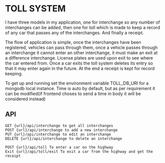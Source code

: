 # TOLL SYSTEM 

I have three models in my application, one for interchange so any number of interchanges can be added, then one for toll which is made to keep a record of any car that passes any of the interchanges. And finally a receipt. 


The flow of application is simple, once the interchanges have been registered, vehicles can pass through them, once a vehicle passes through an interchange it cannot enter an other interchange, it must make an exit at a difference interchange. License plates are used upon exit to see where the car entered from. Once a car exits the toll system deletes its entry so that it may enter again in the future. At the end a receipt is kept for record keeping. 

To get up and running set the environment variable TOLL_DB_URI for a mongodb local instance. Time is auto by default, but as per requirement it can be modified(if frontend choses to send a time in body it will be considered instead)


## API 
    GET {url}/api/interchange to get all interchanges
    POST {url}/api/interchange to add a new interchange
    PUT {url}/api/interchange to edit an interchange
    DELETE {url}/api/interchange to delete an interchange

    POST {url}/api/toll To enter a car on the highway 
    Exit {url}/api/toll/exit To exit a car from the highway and get the receipt
